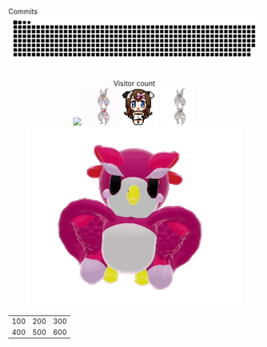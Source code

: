 
<br/>
Commits
<a href=#><img src="contributions.svg"></a>
<p align="center"> 
  Visitor count<br>
  <img src="https://profile-counter.glitch.me/mollybeach/count.svg" />
  <img src="./spv.gif"/>
  <img src="./cowpic.png" width="75" height="75"/>
  <img src="spv-unscreen.gif"/>
  <img src="17-PM-unscreen.gif"/>

  </p>
  
  <table style="border: 1px none">
  <tr style="border-style: none">
    <td style="border-style: none">100</td>
    <td style="border-style: none">200</td>
    <td style="border-style: none">300</td>
  </tr>
  <tr style="border-style: none">
    <td style="border-style: none">400</td>
    <td style="border-style: none">500</td>
    <td style="border-style: none">600</td>
  </tr>
</table>

